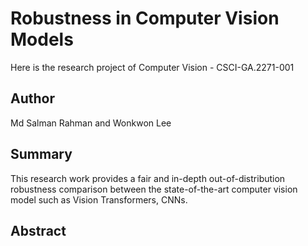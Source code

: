 # Robustness in Computer Vision Models

Here is the research project of Computer Vision - CSCI-GA.2271-001


## Author

Md Salman Rahman and Wonkwon Lee

## Summary
This research work provides a fair and in-depth out-of-distribution robustness comparison between the state-of-the-art computer vision model such as Vision Transformers, CNNs. 

## Abstract

## 

